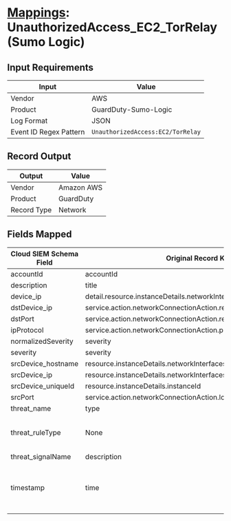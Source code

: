 # [Mappings](README.md): UnauthorizedAccess_EC2_TorRelay (Sumo Logic)

## Input Requirements

|Input|Value|
|-----|-----|
|Vendor|AWS|
|Product|GuardDuty-Sumo-Logic|
|Log Format|JSON|
|Event ID Regex Pattern|`UnauthorizedAccess:EC2/TorRelay`|

## Record Output

|Output|Value|
|------|-----|
|Vendor|Amazon AWS|
|Product|GuardDuty|
|Record Type|Network|

## Fields Mapped

|Cloud SIEM Schema Field|Original Record Key|Notes|
|-----------------------|-------------------|-----|
|accountId|accountId||
|description|title||
|device_ip|detail.resource.instanceDetails.networkInterfaces.1.privateIpAddress||
|dstDevice_ip|service.action.networkConnectionAction.remoteIpDetails.ipAddressV4||
|dstPort|service.action.networkConnectionAction.remotePortDetails.port||
|ipProtocol|service.action.networkConnectionAction.protocol||
|normalizedSeverity|severity||
|severity|severity||
|srcDevice_hostname|resource.instanceDetails.networkInterfaces.1.privateDnsName||
|srcDevice_ip|resource.instanceDetails.networkInterfaces.1.privateIpAddress||
|srcDevice_uniqueId|resource.instanceDetails.instanceId||
|srcPort|service.action.networkConnectionAction.localPortDetails.port||
|threat_name|type||
|threat_ruleType|None|The static text `direct` is populated in this schema field.|
|threat_signalName|description||
|timestamp|time|We expect the orginal record value of `time` is in the format `yyyy-MM-dd'T'HH:mm:ss'Z'`|

